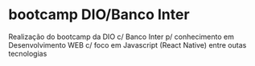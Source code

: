 # bootcamp DIO/Banco Inter

Realização do bootcamp da DIO c/ Banco Inter p/ conhecimento em Desenvolvimento WEB c/ foco em Javascript (React Native) entre outas tecnologias


